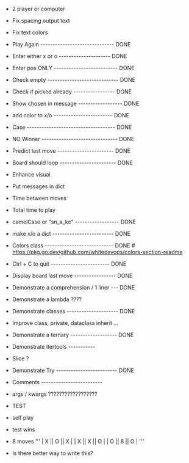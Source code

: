 - 2 player or computer

- Fix spacing output text
- Fix text colors
- Play Again ------------------------------ DONE
- Enter either x or o --------------------- DONE
- Enter pos ONLY -------------------------- DONE
- Check empty ----------------------------- DONE
- Check if picked already ----------------- DONE
- Show chosen in message ------------------ DONE
- add color to x/o ------------------------ DONE
- Case ------------------------------------ DONE
- NO Winner ------------------------------- DONE
- Predict last move ----------------------- DONE
- Board should loop ----------------------- DONE
- Enhance visual
- Put messages in dict
- Time between moves
- Total time to play
- camelCase or "sn_a_ke" ------------------ DONE
- make x/o a dict ------------------------- DONE
- Colors class ---------------------------- DONE # https://pkg.go.dev/github.com/whitedevops/colors-section-readme
- Ctrl + C to quit ------------------------ DONE
- Display board last move ----------------- DONE
- Demonstrate a comprehension / 1 liner --- DONE
- Demonstrate a lambda ????
- Demonstrate classes --------------------- DONE
- Improve class, private, dataclass inherit ...
- Demonstrate a ternary ------------------- DONE
- Demonstrate itertools -----------
- Slice ?
- Demonstrate Try ------------------------- DONE
- Comments -------------------------
- args / kwargs ??????????????????

- TEST
- self play
- test wins
- 8 moves
'''
| X || O || X |
| X || X || O |
| O || 8 || O |
'''

- Is there better way to write this?
